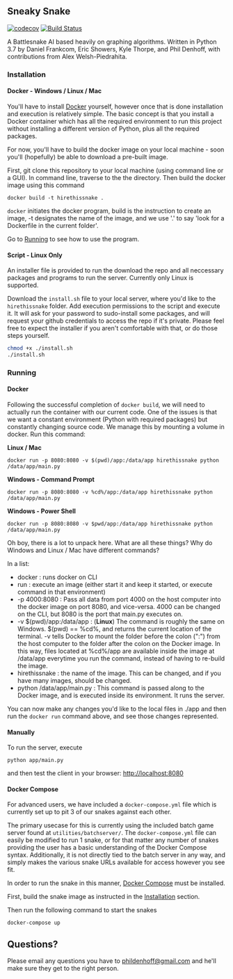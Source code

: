 ## Sneaky Snake
[![codecov](https://codecov.io/gh/phildenhoff/hirethissnake/branch/master/graph/badge.svg?token=loYR0W8K2L)](https://codecov.io/gh/phildenhoff/hirethissnake) [![Build
Status](https://travis-ci.com/phildenhoff/hirethissnake.svg?token=zfsf2J47jwdz7GuKxCSd&branch=master)](https://travis-ci.com/phildenhoff/hirethissnake)

A Battlesnake AI based heavily on graphing algorithms. Written in Python 3.7 by Daniel Frankcom, Eric Showers, Kyle Thorpe, and Phil Denhoff, with contributions from Alex Welsh-Piedrahita.

### Installation

#### Docker - Windows / Linux / Mac

You'll have to install [Docker](https://www.docker.com/) yourself, however once
that is done installation and execution is relatively simple. The basic concept
is that you install a Docker container which has all the required environment to
run this project without installing a different version of Python, plus all the
required packages.

For now, you'll have to build the docker image on your local machine - soon
you'll (hopefully) be able to download a pre-built image.

First, git clone this repository to your local machine (using command line or
a GUI). In command line, traverse to the the directory. Then build the docker
image using this command

```
docker build -t hirethissnake .
```

`docker` initiates the docker program, build is the instruction to create an
image, -t designates the name of the image, and we use '.' to say 'look for
a Dockerfile in the current folder'.

Go to [Running](#Running) to see how to use the program.

#### Script - Linux Only

An installer file is provided to run the download the repo and all neccessary
packages and programs to run the server. Currently only Linux is supported.

Download the `install.sh` file to your local server, where you'd like to the
`hirethissnake` folder. Add execution permissions to the script and execute it.
It will ask for your password to sudo-install some packages, and will request
your github credentials to access the repo if it's private. Please feel free to
expect the installer if you aren't comfortable with that, or do those steps
yourself.

```bash
chmod +x ./install.sh
./install.sh
```

### Running

#### Docker
Following the successful completion of `docker build`, we will need to actually
run the container with our current code. One of the issues is that we want
a constant environment (Python with required packages) but constantly changing
source code. We manage this by mounting a volume in docker. Run this command:

**Linux / Mac**
```
docker run -p 8080:8080 -v $(pwd)/app:/data/app hirethissnake python /data/app/main.py
```

**Windows - Command Prompt**
```
docker run -p 8080:8080 -v %cd%/app:/data/app hirethissnake python /data/app/main.py
```

**Windows - Power Shell**
```
docker run -p 8080:8080 -v $pwd/app:/data/app hirethissnake python /data/app/main.py
```

Oh boy, there is a lot to unpack here. What are all these things? Why do
Windows and Linux / Mac have different commands?

In a list:

 - docker : runs docker on CLI
 - run : execute an image (either start it and keep it started, or execute
   command in that environment)
 - -p 4000:8080 : Pass all data from port 4000 on the host computer into the
   docker image on port 8080, and vice-versa. 4000 can be changed on the CLI,
but 8080 is the port that main.py executes on.
 - -v $(pwd)/app:/data/app : (**Linux**) The command is roughly the same on
   Windows. $(pwd) == %cd%, and returns the current location of the terminal.
-v tells Docker to mount the folder before the colon (":") from the host
computer to the folder after the colon on the Docker image. In this way, files
located at %cd%/app are available inside the image at /data/app everytime you
run the command, instead of having to re-build the image.
 - hirethissnake : the name of the image. This can be changed, and if you have
   many images, should be changed.
 - python /data/app/main.py : This command is passed along to the Docker image,
   and is executed inside its environment. It runs the server.

You can now make any changes you'd like to the local files in ./app and then
run the `docker run` command above, and see those changes represented.

#### Manually
To run the server, execute

```
python app/main.py
```

and then test the client in your browser: [http://localhost:8080](http://localhost:8080)

#### Docker Compose
For advanced users, we have included a `docker-compose.yml` file which is currently set up to pit 3 of our snakes against each other.

The primary usecase for this is currently using the included batch game server found at `utilities/batchserver/`. The `docker-compose.yml` file can easily be modified to run 1 snake, or for that matter any number of snakes providing the user has a basic understanding of the Docker Compose syntax. Additionally, it is not directly tied to the batch server in any way, and simply makes the various snake URLs available for access however you see fit. 

In order to run the snake in this manner, [Docker Compose](https://docs.docker.com/compose/) must be installed.

First, build the snake image as instructed in the [Installation](#installation) section.

Then run the following command to start the snakes

```
docker-compose up
```

## Questions?

Please email any questions you have to [phildenhoff@gmail.com](mailto:phildenhoff@gmail.com) and he'll make sure they get to the right person.
